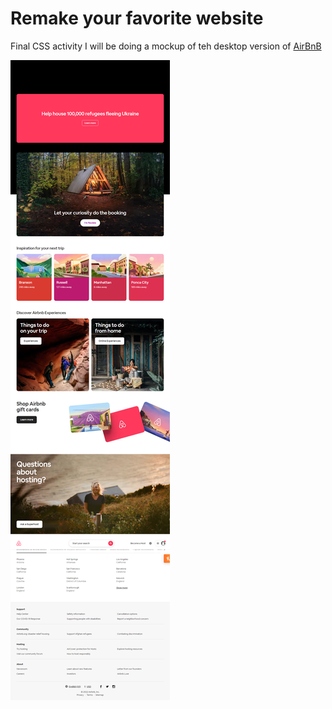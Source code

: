 # Remake your favorite website

Final CSS activity
I will be doing a mockup of teh desktop 
version of [AirBnB](https://www.airbnb.com/)

![Landing page for AirBnB](./assets/www.airbnb.com_.png)